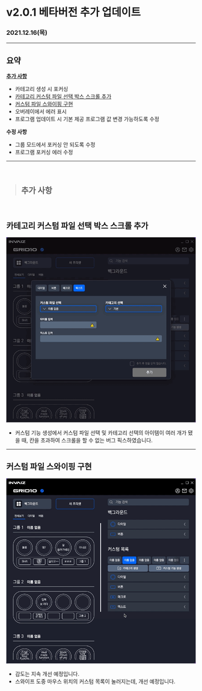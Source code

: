 # v2.0.1 베타버전 추가 업데이트

### 2021.12.16(목)

---

## 요약

**[추가 사항](#추가-사항)**

- 카테고리 생성 시 포커싱
- [카테고리 커스텀 파일 선택 박스 스크롤 추가](#카테고리-커스텀-파일-선택-박스-스크롤-추가)
- [커스텀 파일 스와이핑 구현](#커스텀-파일-스와이핑-구현)
- 오버레이에서 에러 표시
- 프로그램 업데이트 시 기본 제공 프로그램 값 변경 가능하도록 수정

**수정 사항**

- 그룹 모드에서 포커싱 안 되도록 수정
- 프로그램 포커싱 에러 수정

---

<br />

> ## 추가 사항

<br />

## 카테고리 커스텀 파일 선택 박스 스크롤 추가

![카테고리_리스트_스크롤](../assets/v2.0.1/category_scroll.gif)

- 커스텀 기능 생성에서 커스텀 파일 선택 및 카테고리 선택의 아이템이 여러 개가 됐을 때, 칸을 초과하여 스크롤을 할 수 없는 버그 픽스하였습니다.

---

## 커스텀 파일 스와이핑 구현

![커스텀_목록_리스트_스와이프](../assets/v2.0.1/custom_list_swipe.gif)

- 감도는 지속 개선 예정입니다.
- 스와이프 도중 마우스 위치의 커스텀 목록이 눌러지는데, 개선 예정입니다.
